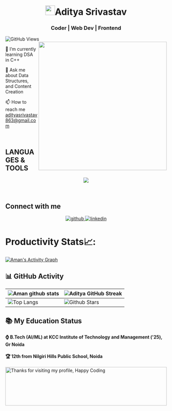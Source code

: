 <h1 align="center"><img src="https://emojis.slackmojis.com/emojis/images/1531849430/4246/blob-sunglasses.gif?1531849430" width="30"/>Aditya Srivastav</h1>
<h3 align="center"> Coder | Web Dev | Frontend</h3>

![GitHub Views](https://komarev.com/ghpvc/?username=AdityaS-21&color=0e75b6)
<img align="right" width="400" src="https://media2.giphy.com/media/HVu0tUsYlF4GOc3SNv/giphy.gif?cid=ecf05e474ifqamwjp53snpg8pwbf5mbxckkcdghsh427dmyi&ep=v1_gifs_search&rid=giphy.gif&ct=g">

🌱 I’m currently learning DSA in C++

💬 Ask me about Data Structures, and Content Creation

📫 How to reach me adityasrivastav863@gmail.com

<br>

## LANGUAGES & TOOLS
<p align="center">
  <a href="https://skillicons.dev">
    <img src="https://skillicons.dev/icons?i=git,github,babel,bash,blender,bootstrap,c,cpp,codepen,css,discord,express,heroku,html,java,js,jquery,linux,mongodb,mysql,netlify,nodejs,ps,postman,pr,py,react,vercel,vscode,wordpress" />
  </a>
</p>

<br>

## Connect with me  
<div align="center">
<a href="https://github.com/AdityaSrivastav5" target="_blank">
<img src=https://img.shields.io/badge/github-%2324292e.svg?&style=for-the-badge&logo=github&logoColor=white alt=github style="margin-bottom: 5px;" />
</a>
<!-- <a href="https://twitter.com/its_aman_yadav" target="_blank">
<img src=https://img.shields.io/badge/twitter-%2300acee.svg?&style=for-the-badge&logo=twitter&logoColor=white alt=twitter style="margin-bottom: 5px;" />
</a> -->
<!-- <a href="https://stackoverflow.com/users/17930806/mr-aman-yadav" target="_blank">
<img src=https://img.shields.io/badge/stackoverflow-%23F28032.svg?&style=for-the-badge&logo=stackoverflow&logoColor=white alt=stackoverflow style="margin-bottom: 5px;" />
</a> -->
<a href="https://www.linkedin.com/in/adityasrivastav5/" target="_blank">
<img src=https://img.shields.io/badge/linkedin-%231E77B5.svg?&style=for-the-badge&logo=linkedin&logoColor=white alt=linkedin style="margin-bottom: 5px;" />
</a>
<!-- <a href="https://instagram.com/its_aman_yadav" target="_blank">
<img src=https://img.shields.io/badge/instagram-%23000000.svg?&style=for-the-badge&logo=instagram&logoColor=white alt=instagram style="margin-bottom: 5px;" />
</a> -->
<!-- <a href="https://medium.com/@itsamanyadav" target="_blank">
<img src=https://img.shields.io/badge/medium-%23292929.svg?&style=for-the-badge&logo=medium&logoColor=white alt=medium style="margin-bottom: 5px;" />
</a>
<a href="https://www.youtube.com/channel/UCL2AcsXxoZtg9ooILUJDKOg" target="_blank">
<img src=https://img.shields.io/badge/youtube-%23EE4831.svg?&style=for-the-badge&logo=youtube&logoColor=white alt=youtube style="margin-bottom: 5px;" />
</a>   -->
</div>  
  

     
# Productivity Stats📈:
<a href="https://github.com/AAdityaSrivastav5/github-readme-activity-graph"><img alt="Aman's Activity Graph" src="https://activity-graph.herokuapp.com/graph?username=Its-Aman-Yadav&bg_color=0D1117&color=5BCDEC&line=5BCDEC&point=FFFFFF&hide_border=true" /></a>



## 📊 GitHub Activity
| ![Aman github stats](https://github-readme-stats.vercel.app/api?username=AdityaSrivastav5&show_icons=true&theme=highcontrast) | ![Aditya GitHub Streak](https://github-readme-streak-stats.herokuapp.com/?user=AdityaS-21&theme=highcontrast)                                                                                                           |
| --------------------------------------------------------------------------------------------------------------------------------- | ----------------------------------------------------------------------------------------------------------------------------------------------------------------------------------------------------------------- |
| ![Top Langs](https://github-readme-stats.vercel.app/api/top-langs/?username=AdityaSrivastav5&langs_count=8&theme=highcontrast&layout=compact) | ![Github Stars](https://github-readme-stats.vercel.app/api?username=AdityaSrivastav5&show_icons=true&locale=en&count_private=true&hide_rank=true&custom_title=My%20GitHub%20Stats&disable_animations=true&theme=highcontrast) |


## 📚 My Education Status


<h4>⌚ B.Tech (AI/ML) at KCC Institute of Technology and Management ('25), Gr Noida </h4>
<h4>🏆 12th from Nilgiri Hills Public School, Noida </h4>


<img height="120" alt="Thanks for visiting my profile, Happy Coding" width="100%" src="https://github.com/dibyendu415/dibyendu415/blob/master/marquee.svg" />

